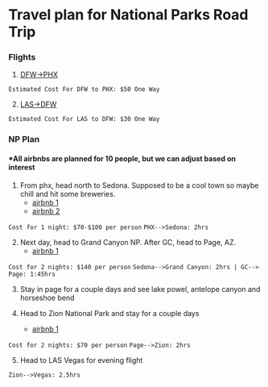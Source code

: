 # Travel plan for National Parks Road Trip

### Flights
1) [DFW->PHX](https://www.google.com/travel/flights/search?tfs=CBwQAhooagwIAhIIL20vMGYycnESCjIwMjItMDUtMDVyDAgDEggvbS8wZDM1eRooagwIAxIIL20vMGQzNXkSCjIwMjItMDUtMTJyDAgCEggvbS8wZjJycXABggELCP___________wFAAUgBmAEB)

`Estimated Cost For DFW to PHX: $50 One Way`

2) [LAS->DFW](https://www.google.com/travel/flights/search?tfs=CBwQAhoeagcIARIDTEFTEgoyMDIyLTA1LTEycgcIARIDREZXcAGCAQsI____________AUABSAGYAQI)

`Estimated Cost For LAS to DFW: $30 One Way`

### NP Plan
#### *All airbnbs are planned for 10 people, but we can adjust based on interest
1) From phx, head north to Sedona. Supposed to be a cool town so maybe chill and hit some breweries.
    - [airbnb 1](https://www.airbnb.com/rooms/33903445?adults=10&check_in=2022-05-05&check_out=2022-05-06&federated_search_id=b68a593f-aee6-474e-b0ba-7348f93038df&source_impression_id=p3_1645501538_1G%2BiSeCl08qJgvCf)
    - [airbnb 2](https://www.airbnb.com/rooms/53150883?adults=10&check_in=2022-05-05&check_out=2022-05-06&federated_search_id=b68a593f-aee6-474e-b0ba-7348f93038df&source_impression_id=p3_1645501669_FM9xXXdLozvsFD6z)

`Cost for 1 night: $70-$100 per person`
`PHX-->Sedona: 2hrs`

2) Next day, head to Grand Canyon NP. After GC, head to Page, AZ. 
    - [airbnb 1](https://www.airbnb.com/rooms/548600543455487962?adults=10&check_in=2022-05-06&check_out=2022-05-07&federated_search_id=3b74ba1d-6e81-4b8f-b69e-14be519b949a&source_impression_id=p3_1645502107_Jhptrs6YIxFL39FM)

`Cost for 2 nights: $140 per person`
`Sedona-->Grand Canyon: 2hrs | GC--> Page: 1:45hrs`

3) Stay in page for a couple days and see lake powel, antelope canyon and horseshoe bend

4) Head to Zion National Park and stay for a couple days
    - [airbnb 1](https://www.airbnb.com/rooms/51911053?adults=10&check_in=2022-05-09&check_out=2022-05-11&federated_search_id=691df74a-2775-4c9f-8af0-238002e1b362&source_impression_id=p3_1645502667_eo1i81UA9xgZ6O6Z)

`Cost for 2 nights: $70 per person`
`Page-->Zion: 2hrs`

5) Head to LAS Vegas for evening flight

`Zion-->Vegas: 2.5hrs`